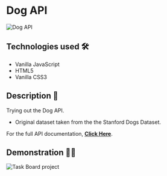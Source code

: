 # Dog API

<img src="https://i.imgur.com/iJHMy3D.png" alt="Dog API">

## Technologies used 🛠️
* Vanilla JavaScript
* HTML5
* Vanilla CSS3

## Description 📝
Trying out the Dog API.
- Original dataset taken from the the Stanford Dogs Dataset.

For the full API documentation, <strong><a href="https://dog.ceo/dog-api/about">Click Here</a></strong>.

## Demonstration 🤹‍♂️
<img src="https://s2.gifyu.com/images/ezgif-1-80a324a84034.gif" alt="Task Board project">
